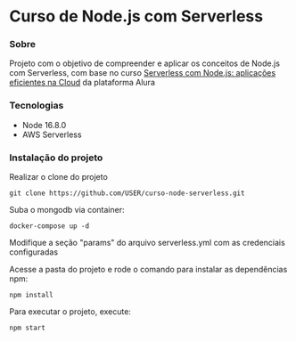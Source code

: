 # Curso de Node.js com Serverless

### Sobre

Projeto com o objetivo de compreender e aplicar os conceitos de Node.js com Serverless, com base no curso [Serverless com Node.js: aplicações eficientes na Cloud](https://www.alura.com.br/curso-online-serverless-node-js-aplicacoes-eficientes-cloud) da plataforma Alura

### Tecnologias

- Node 16.8.0
- AWS Serverless

### Instalação do projeto

Realizar o clone do projeto

    git clone https://github.com/USER/curso-node-serverless.git

Suba o mongodb via container:

    docker-compose up -d

Modifique a seção "params" do arquivo serverless.yml com as credenciais configuradas

Acesse a pasta do projeto e rode o comando para instalar as dependências npm:

    npm install

Para executar o projeto, execute:

    npm start